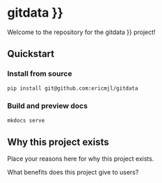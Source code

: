 # gitdata }}

Welcome to the repository for the gitdata }} project!

## Quickstart

<!-- uncomment if relevant
### Install from PyPI

```python
pip install gitdata
```
-->
### Install from source

```bash
pip install git@github.com:ericmjl/gitdata
```

### Build and preview docs

```bash
mkdocs serve
```

## Why this project exists

Place your reasons here for why this project exists.

What benefits does this project give to users?
